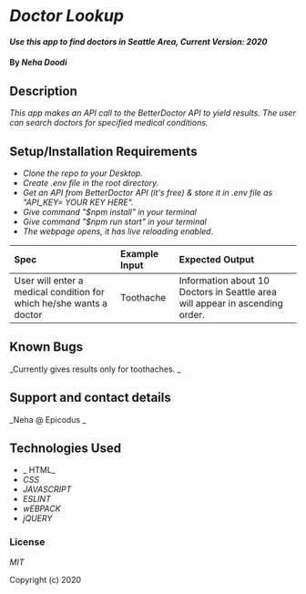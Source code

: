 # _Doctor Lookup_

#### _Use this app to find doctors in Seattle Area, Current Version: 2020_

#### By _**Neha Doodi**_

## Description

_This app makes an API call to the BetterDoctor API to yield results. The user can search doctors for specified medical conditions._

## Setup/Installation Requirements

- _Clone the repo to your Desktop._
- _Create .env file in the root directory._
- _Get an API from BetterDoctor API (it's free) & store it in .env file as "API_KEY= YOUR KEY HERE"._
- _Give command "\$npm install" in your terminal_
- _Give command "\$npm run start" in your terminal_
- _The webpage opens, it has live reloading enabled_.

<!-- * Specs: -->

| Spec                                                                | Example Input | Expected Output                                                              |
| :------------------------------------------------------------------ | :------------ | :--------------------------------------------------------------------------- |
| User will enter a medical condition for which he/she wants a doctor | Toothache     | Information about 10 Doctors in Seattle area will appear in ascending order. |

## Known Bugs

_Currently gives results only for toothaches. _

## Support and contact details

_Neha @ Epicodus _

## Technologies Used

- _ HTML_
- _CSS_
- _JAVASCRIPT_
- _ESLINT_
- _wEBPACK_
- _jQUERY_

### License

_MIT_

Copyright (c) 2020
